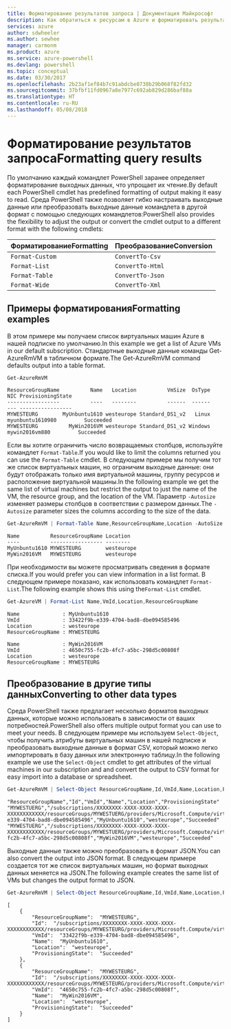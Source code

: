 ```yaml
---
title: Форматирование результатов запроса | Документация Майкрософт
description: Как обратиться к ресурсам в Azure и форматировать результаты запроса.
services: azure
author: sdwheeler
ms.author: sewhee
manager: carmonm
ms.product: azure
ms.service: azure-powershell
ms.devlang: powershell
ms.topic: conceptual
ms.date: 03/30/2017
ms.openlocfilehash: 2b23af1ef84b7c91abdcbe0738b29b068f82fd32
ms.sourcegitcommit: 37bfbf11fd0967a8e7977c692ab829d286baf88a
ms.translationtype: HT
ms.contentlocale: ru-RU
ms.lasthandoff: 05/08/2018
---
```

# <a name="formatting-query-results"></a><span data-ttu-id="5e38e-103">Форматирование результатов запроса</span><span class="sxs-lookup"><span data-stu-id="5e38e-103">Formatting query results</span></span>

<span data-ttu-id="5e38e-104">По умолчанию каждый командлет PowerShell заранее определяет форматирование выходных данных, что упрощает их чтение.</span><span class="sxs-lookup"><span data-stu-id="5e38e-104">By default each PowerShell cmdlet has predefined formatting of output making it easy to read.</span></span>  <span data-ttu-id="5e38e-105">Среда PowerShell также позволяет гибко настраивать выходные данные или преобразовать выходные данные командлета в другой формат с помощью следующих командлетов:</span><span class="sxs-lookup"><span data-stu-id="5e38e-105">PowerShell also provides the flexibility to adjust the output or convert the cmdlet output to a different format with the following cmdlets:</span></span>

| <span data-ttu-id="5e38e-106">Форматирование</span><span class="sxs-lookup"><span data-stu-id="5e38e-106">Formatting</span></span>      | <span data-ttu-id="5e38e-107">Преобразование</span><span class="sxs-lookup"><span data-stu-id="5e38e-107">Conversion</span></span>       |
|-----------------|------------------|
| `Format-Custom` | `ConvertTo-Csv`  |
| `Format-List`   | `ConvertTo-Html` |
| `Format-Table`  | `ConvertTo-Json` |
| `Format-Wide`   | `ConvertTo-Xml`  |

## <a name="formatting-examples"></a><span data-ttu-id="5e38e-108">Примеры форматирования</span><span class="sxs-lookup"><span data-stu-id="5e38e-108">Formatting examples</span></span>

<span data-ttu-id="5e38e-109">В этом примере мы получаем список виртуальных машин Azure в нашей подписке по умолчанию.</span><span class="sxs-lookup"><span data-stu-id="5e38e-109">In this example we get a list of Azure VMs in our default subscription.</span></span>  <span data-ttu-id="5e38e-110">Стандартные выходные данные команды Get-AzureRmVM в табличном формате.</span><span class="sxs-lookup"><span data-stu-id="5e38e-110">The Get-AzureRmVM command defaults output into a table format.</span></span>

```powershell
Get-AzureRmVM
```

```
ResourceGroupName          Name   Location          VmSize  OsType              NIC ProvisioningState
-----------------          ----   --------          ------  ------              --- -----------------
MYWESTEURG        MyUnbuntu1610 westeurope Standard_DS1_v2   Linux myunbuntu1610980         Succeeded
MYWESTEURG          MyWin2016VM westeurope Standard_DS1_v2 Windows   mywin2016vm880         Succeeded
```

<span data-ttu-id="5e38e-111">Если вы хотите ограничить число возвращаемых столбцов, используйте командлет `Format-Table`.</span><span class="sxs-lookup"><span data-stu-id="5e38e-111">If you would like to limit the columns returned you can use the `Format-Table` cmdlet.</span></span> <span data-ttu-id="5e38e-112">В следующем примере мы получим тот же список виртуальных машин, но ограничим выходные данные: они будут отображать только имя виртуальной машины, группу ресурсов и расположение виртуальной машины.</span><span class="sxs-lookup"><span data-stu-id="5e38e-112">In the following example we get the same list of virtual machines but restrict the output to just the name of the VM, the resource group, and the location of the VM.</span></span>  <span data-ttu-id="5e38e-113">Параметр `-Autosize` изменяет размеры столбцов в соответствии с размером данных.</span><span class="sxs-lookup"><span data-stu-id="5e38e-113">The `-Autosize` parameter sizes the columns according to the size of the data.</span></span>

```powershell
Get-AzureRmVM | Format-Table Name,ResourceGroupName,Location -AutoSize
```

```
Name          ResourceGroupName Location
----          ----------------- --------
MyUnbuntu1610 MYWESTEURG        westeurope
MyWin2016VM   MYWESTEURG        westeurope
```

<span data-ttu-id="5e38e-114">При необходимости вы можете просматривать сведения в формате списка.</span><span class="sxs-lookup"><span data-stu-id="5e38e-114">If you would prefer you can view information in a list format.</span></span> <span data-ttu-id="5e38e-115">В следующем примере показано, как использовать командлет `Format-List`.</span><span class="sxs-lookup"><span data-stu-id="5e38e-115">The following example shows this using the`Format-List` cmdlet.</span></span>

```powershell
Get-AzureVM | Format-List Name,VmId,Location,ResourceGroupName
```

```
Name              : MyUnbuntu1610
VmId              : 33422f9b-e339-4704-bad8-dbe094585496
Location          : westeurope
ResourceGroupName : MYWESTEURG

Name              : MyWin2016VM
VmId              : 4650c755-fc2b-4fc7-a5bc-298d5c00808f
Location          : westeurope
ResourceGroupName : MYWESTEURG
```

## <a name="converting-to-other-data-types"></a><span data-ttu-id="5e38e-116">Преобразование в другие типы данных</span><span class="sxs-lookup"><span data-stu-id="5e38e-116">Converting to other data types</span></span>

<span data-ttu-id="5e38e-117">Среда PowerShell также предлагает несколько форматов выходных данных, которые можно использовать в зависимости от ваших потребностей.</span><span class="sxs-lookup"><span data-stu-id="5e38e-117">PowerShell also offers multiple output format you can use to meet your needs.</span></span>  <span data-ttu-id="5e38e-118">В следующем примере мы используем `Select-Object`, чтобы получить атрибуты виртуальных машин в нашей подписке и преобразовать выходные данные в формат CSV, который можно легко импортировать в базу данных или электронную таблицу.</span><span class="sxs-lookup"><span data-stu-id="5e38e-118">In the following example we use the `Select-Object` cmdlet to get attributes of the virtual machines in our subscription and and convert the output to CSV format for easy import into a database or spreadsheet.</span></span>

```powershell
Get-AzureRmVM | Select-Object ResourceGroupName,Id,VmId,Name,Location,ProvisioningState | ConvertTo-Csv -NoTypeInformation
```

```
"ResourceGroupName","Id","VmId","Name","Location","ProvisioningState"
"MYWESTUERG","/subscriptions/XXXXXXXX-XXXX-XXXX-XXXX-XXXXXXXXXXXX/resourceGroups/MYWESTUERG/providers/Microsoft.Compute/virtualMachines/MyUnbuntu1610","33422f9b-e339-4704-bad8-dbe094585496","MyUnbuntu1610","westeurope","Succeeded"
"MYWESTUERG","/subscriptions/XXXXXXXX-XXXX-XXXX-XXXX-XXXXXXXXXXXX/resourceGroups/MYWESTUERG/providers/Microsoft.Compute/virtualMachines/MyWin2016VM","4650c755-fc2b-4fc7-a5bc-298d5c00808f","MyWin2016VM","westeurope","Succeeded"
```

<span data-ttu-id="5e38e-119">Выходные данные также можно преобразовать в формат JSON.</span><span class="sxs-lookup"><span data-stu-id="5e38e-119">You can also convert the output into JSON format.</span></span>  <span data-ttu-id="5e38e-120">В следующем примере создается тот же список виртуальных машин, но формат выходных данных меняется на JSON.</span><span class="sxs-lookup"><span data-stu-id="5e38e-120">The following example creates the same list of VMs but changes the output format to JSON.</span></span>

```powershell
Get-AzureRmVM | Select-Object ResourceGroupName,Id,VmId,Name,Location,ProvisioningState | ConvertTo-Json
```

```
[
    {
        "ResourceGroupName":  "MYWESTEURG",
        "Id":  "/subscriptions/XXXXXXXX-XXXX-XXXX-XXXX-XXXXXXXXXXXX/resourceGroups/MYWESTEURG/providers/Microsoft.Compute/virtualMachines/MyUnbuntu1610",
        "VmId":  "33422f9b-e339-4704-bad8-dbe094585496",
        "Name":  "MyUnbuntu1610",
        "Location":  "westeurope",
        "ProvisioningState":  "Succeeded"
    },
    {
        "ResourceGroupName":  "MYWESTEURG",
        "Id":  "/subscriptions/XXXXXXXX-XXXX-XXXX-XXXX-XXXXXXXXXXXX/resourceGroups/MYWESTEURG/providers/Microsoft.Compute/virtualMachines/MyWin2016VM",
        "VmId":  "4650c755-fc2b-4fc7-a5bc-298d5c00808f",
        "Name":  "MyWin2016VM",
        "Location":  "westeurope",
        "ProvisioningState":  "Succeeded"
    }
]
```
